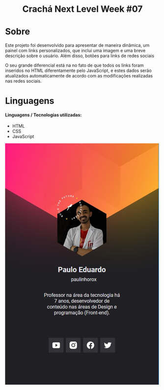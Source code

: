 <h1 align="center">Crachá Next Level Week #07</h1>

# Sobre

<p>Este projeto foi desenvolvido para apresentar de maneira dinâmica, um painel com links personalizados, que inclui uma imagem e uma breve descrição sobre o usuário. Além disso, botões para links de redes sociais</p>
<p>O seu grande diferencial está na no fato de que todos os links foram inseridos no HTML diferentamente pelo JavaScript, e estes dados serão atualizados automaticamente de acordo com as modificações realizadas nas redes sociais.</p>

# Linguagens

<h4>Linguagens / Tecnologias utilizadas:</h4>
<ul>
    <li>HTML</li>
    <li>CSS</li>
    <li>JavaScript</li>
</ul>

<img src="images/demo-project.jpg">